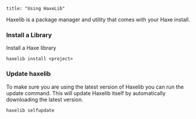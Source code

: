 ```
title: "Using HaxeLib"
```

Haxelib is a package manager and utility that comes with your Haxe install.

### Install a Library

Install a Haxe library

```
haxelib install <project>
```

### Update haxelib

To make sure you are using the latest version of Haxelib you can run the update command. This will update Haxelib itself by automatically downloading the latest version.

```
haxelib selfupdate
```